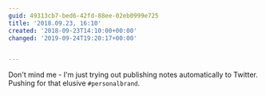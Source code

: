 ```yaml
---
guid: 49313cb7-bed6-42fd-88ee-02eb0999e725
title: '2018.09.23, 16:10'
created: '2018-09-23T14:10:00+00:00'
changed: '2019-09-24T19:20:17+00:00'


---
```


Don't mind me - I'm just trying out publishing notes automatically to Twitter. Pushing for that elusive `#personalbrand`.
